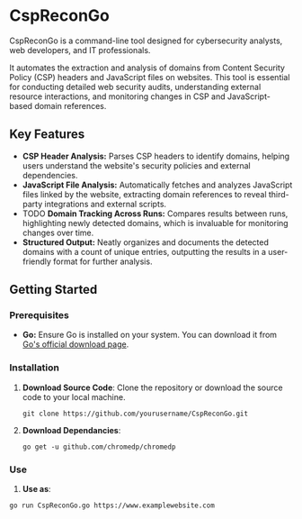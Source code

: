 # CspReconGo

CspReconGo is a command-line tool designed for cybersecurity analysts, web developers, and IT professionals. 

It automates the extraction and analysis of domains from Content Security Policy (CSP) headers and JavaScript files on websites. This tool is essential for conducting detailed web security audits, understanding external resource interactions, and monitoring changes in CSP and JavaScript-based domain references.

## Key Features

- **CSP Header Analysis:** Parses CSP headers to identify domains, helping users understand the website's security policies and external dependencies.
- **JavaScript File Analysis:** Automatically fetches and analyzes JavaScript files linked by the website, extracting domain references to reveal third-party integrations and external scripts.
- TODO **Domain Tracking Across Runs:** Compares results between runs, highlighting newly detected domains, which is invaluable for monitoring changes over time.
- **Structured Output:** Neatly organizes and documents the detected domains with a count of unique entries, outputting the results in a user-friendly format for further analysis.

## Getting Started

### Prerequisites

- **Go:** Ensure Go is installed on your system. You can download it from [Go's official download page](https://golang.org/dl/).

### Installation

1. **Download Source Code**: Clone the repository or download the source code to your local machine.

   ```shell
   git clone https://github.com/yourusername/CspReconGo.git
   ```
2. **Download Dependancies**:
   ```
   go get -u github.com/chromedp/chromedp
   ```

### Use

1. **Use as**:

```
go run CspReconGo.go https://www.examplewebsite.com
```
